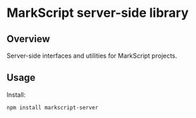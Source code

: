 MarkScript server-side library
==

Overview
--

Server-side interfaces and utilities for MarkScript projects.

Usage
--

Install:
```
npm install markscript-server
```
